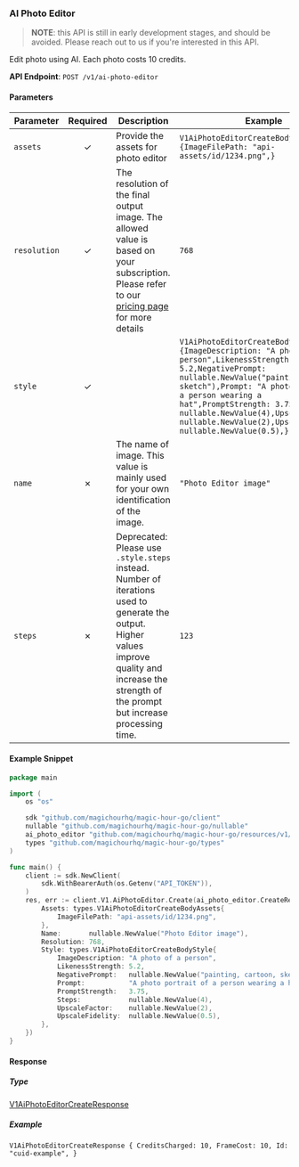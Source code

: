 
### AI Photo Editor <a name="create"></a>

> **NOTE**: this API is still in early development stages, and should be avoided. Please reach out to us if you're interested in this API. 

Edit photo using AI. Each photo costs 10 credits.

**API Endpoint**: `POST /v1/ai-photo-editor`

#### Parameters

| Parameter | Required | Description | Example |
|-----------|:--------:|-------------|--------|
| `assets` | ✓ | Provide the assets for photo editor | `V1AiPhotoEditorCreateBodyAssets {ImageFilePath: "api-assets/id/1234.png",}` |
| `resolution` | ✓ | The resolution of the final output image. The allowed value is based on your subscription. Please refer to our [pricing page](https://magichour.ai/pricing) for more details | `768` |
| `style` | ✓ |  | `V1AiPhotoEditorCreateBodyStyle {ImageDescription: "A photo of a person",LikenessStrength: 5.2,NegativePrompt: nullable.NewValue("painting, cartoon, sketch"),Prompt: "A photo portrait of a person wearing a hat",PromptStrength: 3.75,Steps: nullable.NewValue(4),UpscaleFactor: nullable.NewValue(2),UpscaleFidelity: nullable.NewValue(0.5),}` |
| `name` | ✗ | The name of image. This value is mainly used for your own identification of the image. | `"Photo Editor image"` |
| `steps` | ✗ | Deprecated: Please use `.style.steps` instead. Number of iterations used to generate the output. Higher values improve quality and increase the strength of the prompt but increase processing time. | `123` |

#### Example Snippet

```go
package main

import (
	os "os"

	sdk "github.com/magichourhq/magic-hour-go/client"
	nullable "github.com/magichourhq/magic-hour-go/nullable"
	ai_photo_editor "github.com/magichourhq/magic-hour-go/resources/v1/ai_photo_editor"
	types "github.com/magichourhq/magic-hour-go/types"
)

func main() {
	client := sdk.NewClient(
		sdk.WithBearerAuth(os.Getenv("API_TOKEN")),
	)
	res, err := client.V1.AiPhotoEditor.Create(ai_photo_editor.CreateRequest{
		Assets: types.V1AiPhotoEditorCreateBodyAssets{
			ImageFilePath: "api-assets/id/1234.png",
		},
		Name:       nullable.NewValue("Photo Editor image"),
		Resolution: 768,
		Style: types.V1AiPhotoEditorCreateBodyStyle{
			ImageDescription: "A photo of a person",
			LikenessStrength: 5.2,
			NegativePrompt:   nullable.NewValue("painting, cartoon, sketch"),
			Prompt:           "A photo portrait of a person wearing a hat",
			PromptStrength:   3.75,
			Steps:            nullable.NewValue(4),
			UpscaleFactor:    nullable.NewValue(2),
			UpscaleFidelity:  nullable.NewValue(0.5),
		},
	})
}

```

#### Response

##### Type
[V1AiPhotoEditorCreateResponse](/types/v1_ai_photo_editor_create_response.go)

##### Example
`V1AiPhotoEditorCreateResponse {
CreditsCharged: 10,
FrameCost: 10,
Id: "cuid-example",
}`

